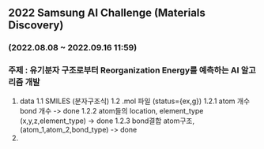 ## 2022 Samsung AI Challenge (Materials Discovery)
### (2022.08.08 ~ 2022.09.16 11:59)
### 주제 : 유기분자 구조로부터 Reorganization Energy를 예측하는 AI 알고리즘 개발

1. data
    1.1 SMILES (분자구조식)
    1.2 .mol 파일 (status={ex,g}) 
        1.2.1 atom 개수 bond 개수 -> done
        1.2.2 atom들의 location, element_type (x,y,z,element_type) -> done
        1.2.3 bond결합 atom구조, (atom_1,atom_2,bond_type) -> done
2. 
